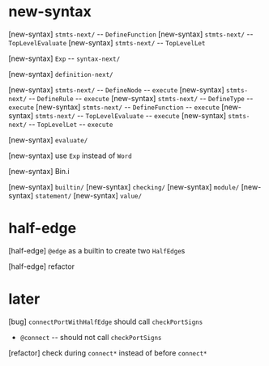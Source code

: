 # new-syntax

[new-syntax] `stmts-next/` -- `DefineFunction`
[new-syntax] `stmts-next/` -- `TopLevelEvaluate`
[new-syntax] `stmts-next/` -- `TopLevelLet`

[new-syntax] `Exp` -- `syntax-next/`

[new-syntax] `definition-next/`

[new-syntax] `stmts-next/` -- `DefineNode` -- `execute`
[new-syntax] `stmts-next/` -- `DefineRule` -- `execute`
[new-syntax] `stmts-next/` -- `DefineType` -- `execute`
[new-syntax] `stmts-next/` -- `DefineFunction` -- `execute`
[new-syntax] `stmts-next/` -- `TopLevelEvaluate` -- `execute`
[new-syntax] `stmts-next/` -- `TopLevelLet` -- `execute`

[new-syntax] `evaluate/`

[new-syntax] use `Exp` instead of `Word`

[new-syntax] Bin.i

[new-syntax] `builtin/`
[new-syntax] `checking/`
[new-syntax] `module/`
[new-syntax] `statement/`
[new-syntax] `value/`

# half-edge

[half-edge] `@edge` as a builtin to create two `HalfEdge`s

[half-edge] refactor

# later

[bug] `connectPortWithHalfEdge` should call `checkPortSigns`

- `@connect` -- should not call `checkPortSigns`

[refactor] check during `connect*` instead of before `connect*`

